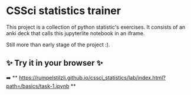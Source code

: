 # CSSci statistics trainer
This project is a collection of python statistic's exercises. 
It consists of an anki deck that calls this jupyterlite notebook in an iframe.

Still more than early stage of the project :).


## ✨ Try it in your browser ✨

➡️ ** https://rumpelstilzli.github.io/cssci_statistics/lab/index.html?path=/basics/task-1.ipynb **